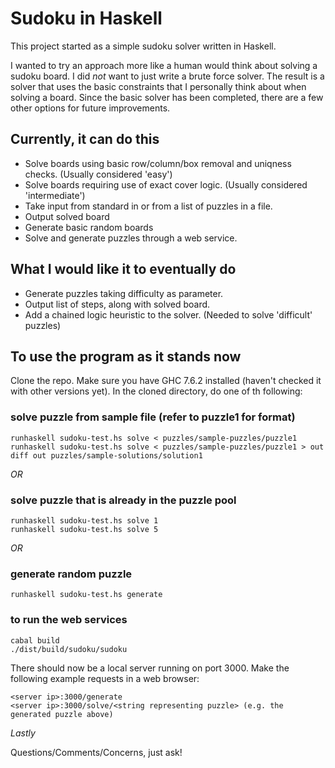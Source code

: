 Sudoku in Haskell
=================

This project started as a simple sudoku solver written in Haskell.  

I wanted to try an approach more like a human would think about solving a sudoku board.  I did *not* want to just write a brute force solver.  The result is a solver that uses the basic constraints that I personally think about when solving a board.  Since the basic solver has been completed, there are a few other options for future improvements.

## Currently, it can do this ##

- Solve boards using basic row/column/box removal and uniqness checks. (Usually considered 'easy')
- Solve boards requiring use of exact cover logic. (Usually considered 'intermediate')
- Take input from standard in or from a list of puzzles in a file.
- Output solved board
- Generate basic random boards
- Solve and generate puzzles through a web service.

## What I would like it to eventually do ##

- Generate puzzles taking difficulty as parameter.
- Output list of steps, along with solved board.
- Add a chained logic heuristic to the solver. (Needed to solve 'difficult' puzzles)

## To use the program as it stands now ##

Clone the repo.  Make sure you have GHC 7.6.2 installed (haven't checked it with other versions yet).  In the cloned directory, do one of th following: 

### solve puzzle from sample file (refer to puzzle1 for format) ###

    runhaskell sudoku-test.hs solve < puzzles/sample-puzzles/puzzle1
    runhaskell sudoku-test.hs solve < puzzles/sample-puzzles/puzzle1 > out
    diff out puzzles/sample-solutions/solution1

*OR*

### solve puzzle that is already in the puzzle pool ###

    runhaskell sudoku-test.hs solve 1
    runhaskell sudoku-test.hs solve 5

*OR*

### generate random puzzle ###

    runhaskell sudoku-test.hs generate

### to run the web services 

    cabal build
    ./dist/build/sudoku/sudoku

There should now be a local server running on port 3000. Make the following example requests in a web browser:

    <server ip>:3000/generate
    <server ip>:3000/solve/<string representing puzzle> (e.g. the generated puzzle above)

*Lastly*

Questions/Comments/Concerns, just ask!